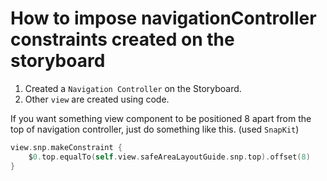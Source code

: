 # How to impose navigationController constraints created on the storyboard

1. Created a `Navigation Controller` on the Storyboard.
2. Other `view` are created using code.

If you want something view component to be positioned 8 apart from the top of navigation controller, just do something like this. (used `SnapKit`)
```swift
view.snp.makeConstraint {
    $0.top.equalTo(self.view.safeAreaLayoutGuide.snp.top).offset(8)
}
```